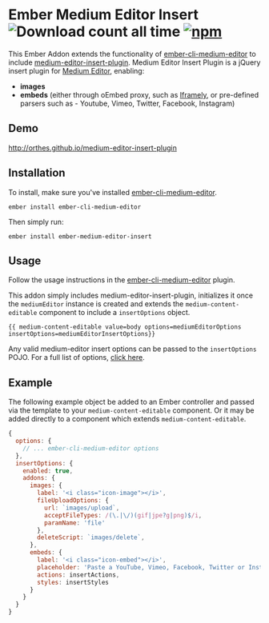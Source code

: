 Ember Medium Editor Insert ![Download count all time](https://img.shields.io/npm/dt/ember-medium-editor-insert.svg) [![npm](https://img.shields.io/npm/v/ember-medium-editor-insert.svg)](https://www.npmjs.com/package/ember-medium-editor-insert)
======

This Ember Addon extends the functionality of [ember-cli-medium-editor](https://github.com/lukebrenton/ember-cli-medium-editor) to include [medium-editor-insert-plugin](https://github.com/orthes/medium-editor-insert-plugin). Medium Editor Insert Plugin is a jQuery insert plugin for [Medium Editor](https://github.com/yabwe/medium-editor), enabling:
- **images**
- **embeds** (either through oEmbed proxy, such as [Iframely](https://iframely.com/), or pre-defined parsers such as - Youtube, Vimeo, Twitter, Facebook, Instagram)

## Demo
http://orthes.github.io/medium-editor-insert-plugin

## Installation

To install, make sure you've installed [ember-cli-medium-editor](https://github.com/lukebrenton/ember-cli-medium-editor).

`ember install ember-cli-medium-editor`

Then simply run:

`ember install ember-medium-editor-insert`

## Usage

Follow the usage instructions in the [ember-cli-medium-editor](https://github.com/lukebrenton/ember-cli-medium-editor#usage) plugin.

This addon simply includes medium-editor-insert-plugin, initializes it once the `mediumEditor` instance is created and extends the `medium-content-editable` component to include a `insertOptions` object.

```
{{ medium-content-editable value=body options=mediumEditorOptions insertOptions=mediumEditorInsertOptions}}
```

Any valid medium-editor insert options can be passed to the `insertOptions` POJO. For a full list of options, [click here](https://github.com/orthes/medium-editor-insert-plugin/wiki/v2.x-Configuration).

## Example

The following example object be added to an Ember controller and passed via the template to your `medium-content-editable` component. Or it may be added directly to a component which extends `medium-content-editable`.

``` javascript
{
  options: {
    // ... ember-cli-medium-editor options
  },
  insertOptions: {
    enabled: true,
    addons: {
      images: {
        label: '<i class="icon-image"></i>',
        fileUploadOptions: {
          url: `images/upload`,
          acceptFileTypes: /(\.|\/)(gif|jpe?g|png)$/i,
          paramName: 'file'
        },
        deleteScript: `images/delete`,
      },
      embeds: {
        label: '<i class="icon-embed"></i>',
        placeholder: 'Paste a YouTube, Vimeo, Facebook, Twitter or Instagram link and press Enter',
        actions: insertActions,
        styles: insertStyles
      }
    }
  }
}
```

